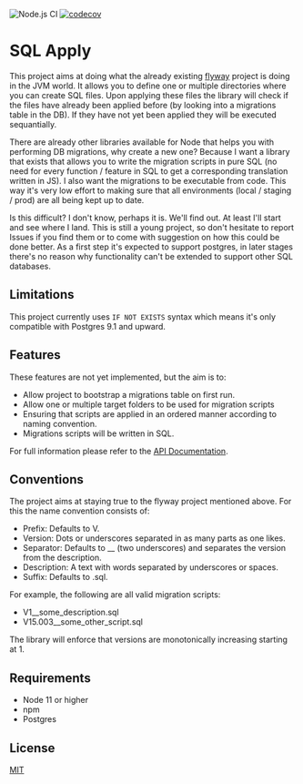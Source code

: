 ![Node.js CI](https://github.com/ruffythepirate/sql-apply/workflows/Node.js%20CI/badge.svg)
[![codecov](https://codecov.io/gh/ruffythepirate/sql-apply/branch/master/graph/badge.svg)](https://codecov.io/gh/ruffythepirate/sql-apply)


# SQL Apply

This project aims at doing what the already existing [flyway](https://flywaydb.org/documentation/) project is doing in the JVM world. It allows you to define one or multiple directories where you can create SQL files. Upon applying these files the library will check if the files have already been applied before (by looking into a migrations table in the DB). If they have not yet been applied they will be executed sequantially.

There are already other libraries available for Node that helps you with performing DB migrations, why create a new one? Because I want a library that exists that allows you to write the migration scripts in pure SQL (no need for every function / feature in SQL to get a corresponding translation written in JS). I also want the migrations to be executable from code. This way it's very low effort to making sure that all environments (local / staging / prod) are all being kept up to date.

Is this difficult? I don't know, perhaps it is. We'll find out. At least I'll start and see where I land. This is still a young project, so don't hesitate to report Issues if you find them or to come with suggestion on how this could be done better. As a first step it's expected to support postgres, in later stages there's no reason why functionality can't be extended to support other SQL databases.

## Limitations

This project currently uses `IF NOT EXISTS` syntax which means it's only compatible with Postgres 9.1 and upward.

## Features

These features are not yet implemented, but the aim is to:

* Allow project to bootstrap a migrations table on first run.
* Allow one or multiple target folders to be used for migration scripts
* Ensuring that scripts are applied in an ordered manner according to naming convention.
* Migrations scripts will be written in SQL.

For full information please refer to the [API Documentation](https://ruffythepirate.github.io/sql-apply/).

## Conventions

The project aims at staying true to the flyway project mentioned above. For this the name convention consists of:

* Prefix: Defaults to V.
* Version: Dots or underscores separated in as many parts as one likes.
* Separator: Defaults to __ (two underscores) and separates the version from the description.
* Description: A text with words separated by underscores or spaces.
* Suffix: Defaults to .sql.

For example, the following are all valid migration scripts:

* V1__some_description.sql 
* V15.003__some_other_script.sql

The library will enforce that versions are monotonically increasing starting at 1.

## Requirements

* Node 11 or higher
* npm
* Postgres

## License

[MIT](./LICENSE)
